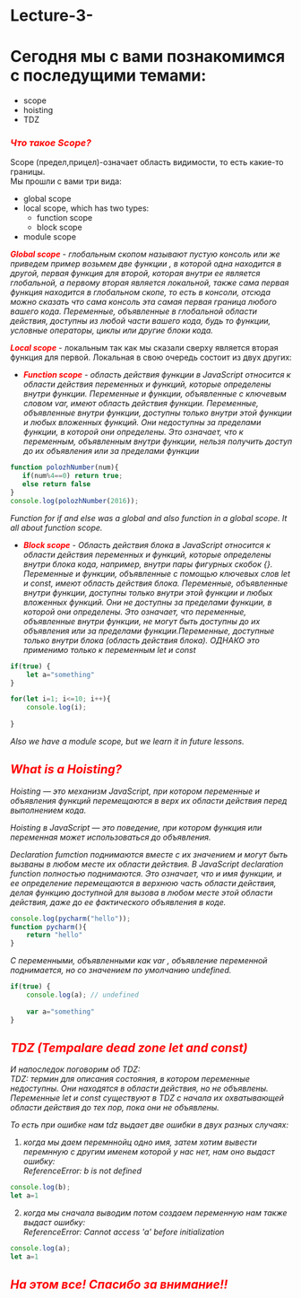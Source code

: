 # Lecture-3-
# Сегодня мы с вами познакомимся с последущими темами:
* scope
* hoisting
* TDZ

###  <span style="font-weight:bold; color: red;"> *Что такое Scope?*</span>
Scope (предел,прицел)-означает область видимости, то есть какие-то границы. <br>
Мы прошли с вами три вида:
 *  global scope
 *  local scope, which has two types:
     *  function scope
     *  block scope
  * module scope


 <span style="font-weight:bold; color: red;">*Global scope*</span>  - *глобальным скопом называют пустую консоль или же приведем пример возьмем две функции , в которой одна находится в другой, первая функция для второй, которая внутри ее является глобальной, а первому вторая является локальной, также сама первая функция находится в глобальном скопе, то есть в консоли, отсюда можно сказать что сама консоль эта самая первая граница любого вашего кода. Переменные, объявленные в глобальной области действия, доступны из любой части вашего кода, будь то функции, условные
операторы, циклы или другие блоки кода.* <br>

 <span style="font-weight:bold; color: red;">*Local scope*</span> -
 локальным так как мы сказали сверху является вторая функция для первой. Локальная в свою очередь состоит из двух других:
  *  <span style="font-weight:bold; color: red;">*Function scope*</span> - *область действия функции в JavaScript относится к области действия переменных и функций, которые определены
внутри функции. Переменные и функции, объявленные с ключевым словом var, имеют область действия функции. Переменные, объявленные внутри функции, доступны только внутри этой функции и любых вложенных
функций. Они недоступны за пределами функции, в которой они определены. Это
означает, что к переменным, объявленным внутри функции, нельзя получить доступ до их
объявления или за пределами функции*
``` js 
function polozhNumber(num){
   if(num%4==0) return true;
   else return false
}
console.log(polozhNumber(2016));
``` 
*Function for if and else  was a global and also function in a global scope. It all about function scope.*

*  <span style="font-weight:bold; color: red;">*Block scope*</span> -  *Область действия блока в JavaScript относится к области действия переменных и функций, которые определены
внутри блока кода, например, внутри пары фигурных скобок {}. Переменные и функции,
объявленные с помощью ключевых слов let и const, имеют область действия блока. Переменные, объявленные внутри функции,
доступны только внутри этой функции и любых вложенных функций. Они не доступны
за пределами функции, в которой они определены. Это означает, что переменные, объявленные внутри функции, не могут быть доступны до их объявления или за пределами функции.Переменные, доступные только внутри
блока (область действия блока). ОДНАКО это применимо только к переменным let
и const*
``` js 
if(true) {
    let a="something"
}

for(let i=1; i<=10; i++){
    console.log(i);
    
}
```

*Also we have a module scope, but we learn it in future lessons.*



## <span style="font-weight:bold; color: red;"> *What is a Hoisting?*</span>
*Hoisting — это механизм JavaScript, при котором переменные и объявления функций перемещаются в
верх их области действия перед выполнением кода.*

*Hoisting в JavaScript — это поведение, при котором функция или переменная может использоваться до
объявления.*

*Declaration fumction поднимаются вместе с их значением и могут быть вызваны в любом месте их области действия. В JavaScript declaration function полностью поднимаются. Это означает, что и имя функции, и ее определение перемещаются в верхнюю часть
области действия, делая функцию доступной для вызова в любом месте этой области действия, даже
до ее фактического объявления в коде.*
``` js 
console.log(pycharm("hello"));
function pycharm(){
    return "hello"
}
```

*С переменными, объявленными как var ,
объявление переменной поднимается, но
со значением по умолчанию undefined.*
``` js 
if(true) {
    console.log(a); // undefined
    
    var a="something"
}
```


## <span style="font-weight:bold; color: red;"> *TDZ (Tempalare dead zone let and const)*</span>

*И напоследок поговорим об TDZ: <br>
TDZ: термин для описания состояния, в котором
переменные недоступны. Они находятся в
области действия, но не объявлены. Переменные let и const существуют в TDZ с начала их охватывающей области действия до тех пор,
пока они не объявлены.*

*То есть при ошибке нам tdz выдает две ошибки в двух разных случаях:*
1. *когда мы даем перемннойц одно имя, затем хотим вывести перемнную с другим именем которой у нас нет, нам оно выдаст ошибку:             <br> ReferenceError: b is not defined*
``` js 
console.log(b);
let a=1
```
2.  *когда мы сначала выводим потом создаем переменную нам также выдаст ошибку: <br> ReferenceError: Cannot access 'a' before initialization*
 ``` js 
 console.log(a);
let a=1
```
## <span style="font-weight:bold; color: red;"> *На этом все! Спасибо за внимание!!*</span>
